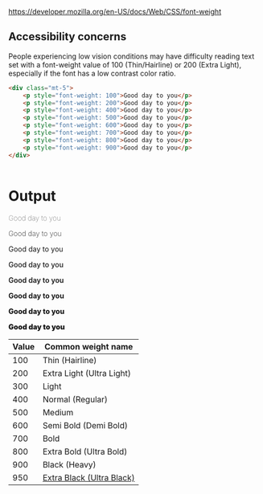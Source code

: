 ﻿
https://developer.mozilla.org/en-US/docs/Web/CSS/font-weight

## Accessibility concerns

People experiencing low vision conditions may have difficulty reading text set with a font-weight value of 100 (Thin/Hairline) or 200 (Extra Light), especially if the font has a low contrast color ratio.

```html
<div class="mt-5">
    <p style="font-weight: 100">Good day to you</p>
    <p style="font-weight: 200">Good day to you</p>
    <p style="font-weight: 400">Good day to you</p>
    <p style="font-weight: 500">Good day to you</p>
    <p style="font-weight: 600">Good day to you</p>
    <p style="font-weight: 700">Good day to you</p>
    <p style="font-weight: 800">Good day to you</p>
    <p style="font-weight: 900">Good day to you</p>
</div>
```

<div style='margin-top:4em'>
<h1>Output</h1>
</div>
<div>
    <p style="font-weight: 100">Good day to you</p>
    <p style="font-weight: 200">Good day to you</p>
    <p style="font-weight: 400">Good day to you</p>
    <p style="font-weight: 500">Good day to you</p>
    <p style="font-weight: 600">Good day to you</p>
    <p style="font-weight: 700">Good day to you</p>
    <p style="font-weight: 800">Good day to you</p>
    <p style="font-weight: 900">Good day to you</p>
</div>


<table>
  <thead>
    <tr>
      <th>Value</th>
      <th>Common weight name</th>
    </tr>
  </thead>
  <tbody>
    <tr>
      <td>100</td>
      <td>Thin (Hairline)</td>
    </tr>
    <tr>
      <td>200</td>
      <td>Extra Light (Ultra Light)</td>
    </tr>
    <tr>
      <td>300</td>
      <td>Light</td>
    </tr>
    <tr>
      <td>400</td>
      <td>Normal (Regular)</td>
    </tr>
    <tr>
      <td>500</td>
      <td>Medium</td>
    </tr>
    <tr>
      <td>600</td>
      <td>Semi Bold (Demi Bold)</td>
    </tr>
    <tr>
      <td>700</td>
      <td>Bold</td>
    </tr>
    <tr>
      <td>800</td>
      <td>Extra Bold (Ultra Bold)</td>
    </tr>
    <tr>
      <td>900</td>
      <td>Black (Heavy)</td>
    </tr>
    <tr>
      <td>950</td>
      <td><a href="https://docs.microsoft.com/dotnet/api/system.windows.fontweights?view=netframework-4.8#remarks" class="external" target="_blank">Extra Black (Ultra Black)</a></td>
    </tr>
  </tbody>
</table>
